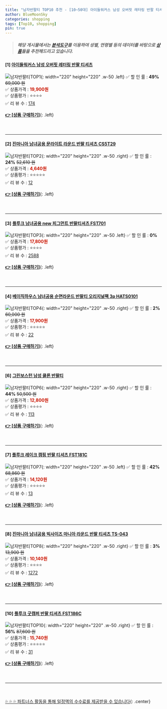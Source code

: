 ```yaml
---
title: "남자반팔티 TOP10 추천 - [10~50대] 아이들워커스 남성 오버핏 레터링 반팔 티셔츠"
author: BlueMoonSky
categories: shopping
tags: [Top10, shopping]
pin: true
---
```


> ##### 해당 게시물에서는 [**분석도구**](https://itemscout.io/)를 이용하여 **성별**, **연령별** 등의 데이터를 바탕으로 [**상품**](https://link.coupang.com/a/baae76)들을 추천해드리고 있습니다.

#### [1] [아이들워커스 남성 오버핏 레터링 반팔 티셔츠](https://link.coupang.com/re/AFFSDP?lptag=AF5964186&subid=bluemoonsky6999&pageKey=7495847454&traceid=V0-153&itemId=19610881668&vendorItemId=86717850045)
![남자반팔티TOP1](https://thumbnail6.coupangcdn.com/thumbnails/remote/230x230ex/image/vendor_inventory/89ba/2e3b35a954dc585b32f07b188231d5058a6358330e395f4b3478fae1f4f0.jpg){: width="220" height="220" .w-50 .left}
✅ 할 인 률 : **49%** ~~<del class="base-price"> 69,000  </del>원~~<br>
✅ 상품가격 : <span style="color:#cb1400"> **19,900원** </span><br>
✅ 상품평가 : ⭐⭐⭐⭐<br>
✅ 리 뷰 수 : [174](https://link.coupang.com/re/AFFSDP?lptag=AF5964186&subid=bluemoonsky6999&pageKey=7495847454&traceid=V0-153&itemId=19610881668&vendorItemId=86717850045)<br>
<br>
[**👉  [상품 구매하기]**](https://link.coupang.com/re/AFFSDP?lptag=AF5964186&subid=bluemoonsky6999&pageKey=7495847454&traceid=V0-153&itemId=19610881668&vendorItemId=86717850045){: .left}
<br>
<br>
<br>

***

#### [2] [진마니아 남녀공용 문라이트 라운드 반팔 티셔츠 CS5T29](https://link.coupang.com/re/AFFSDP?lptag=AF5964186&subid=bluemoonsky6999&pageKey=5262492539&traceid=V0-153&itemId=7480826339&vendorItemId=74771762893)
![남자반팔티TOP2](https://thumbnail8.coupangcdn.com/thumbnails/remote/230x230ex/image/rs_quotation_api/flj5txhr/a41843b8d663447f879c48b5cbc17d90.jpg){: width="220" height="220" .w-50 .right}
✅ 할 인 률 : **24%** ~~<del class="base-price"> 52,610  </del>원~~<br>
✅ 상품가격 : <span style="color:#cb1400"> **4,640원** </span><br>
✅ 상품평가 : ⭐⭐⭐⭐⭐<br>
✅ 리 뷰 수 : [12](https://link.coupang.com/re/AFFSDP?lptag=AF5964186&subid=bluemoonsky6999&pageKey=5262492539&traceid=V0-153&itemId=7480826339&vendorItemId=74771762893)<br>
<br>
[**👉  [상품 구매하기]**](https://link.coupang.com/re/AFFSDP?lptag=AF5964186&subid=bluemoonsky6999&pageKey=5262492539&traceid=V0-153&itemId=7480826339&vendorItemId=74771762893){: .left}
<br>
<br>
<br>

***

#### [3] [플루크 남녀공용 new 피그먼트 반팔티셔츠 FST701](https://link.coupang.com/re/AFFSDP?lptag=AF5964186&subid=bluemoonsky6999&pageKey=1432320270&traceid=V0-153&itemId=2473833290&vendorItemId=74663839713)
![남자반팔티TOP3](https://thumbnail10.coupangcdn.com/thumbnails/remote/230x230ex/image/retail/images/1830528323456164-bfc0bd09-368d-49d7-bfc1-1782c48ac60d.jpg){: width="220" height="220" .w-50 .left}
✅ 할 인 률 : **0%** <br>
✅ 상품가격 : <span style="color:#cb1400"> **17,800원** </span><br>
✅ 상품평가 : ⭐⭐⭐⭐<br>
✅ 리 뷰 수 : [2588](https://link.coupang.com/re/AFFSDP?lptag=AF5964186&subid=bluemoonsky6999&pageKey=1432320270&traceid=V0-153&itemId=2473833290&vendorItemId=74663839713)<br>
<br>
[**👉  [상품 구매하기]**](https://link.coupang.com/re/AFFSDP?lptag=AF5964186&subid=bluemoonsky6999&pageKey=1432320270&traceid=V0-153&itemId=2473833290&vendorItemId=74663839713){: .left}
<br>
<br>
<br>

***

#### [4] [베이직하우스 남녀공용 순면라운드 반팔티 오리지널팩 3p HATS0101](https://link.coupang.com/re/AFFSDP?lptag=AF5964186&subid=bluemoonsky6999&pageKey=5321125086&traceid=V0-153&itemId=2915091550&vendorItemId=70871468744)
![남자반팔티TOP4](https://thumbnail10.coupangcdn.com/thumbnails/remote/230x230ex/image/retail/images/3467911535669054-a0548e89-a965-41f1-88e6-0a663033cd53.jpg){: width="220" height="220" .w-50 .right}
✅ 할 인 률 : **2%** ~~<del class="base-price"> 60,000  </del>원~~<br>
✅ 상품가격 : <span style="color:#cb1400"> **17,900원** </span><br>
✅ 상품평가 : ⭐⭐⭐⭐⭐<br>
✅ 리 뷰 수 : [22](https://link.coupang.com/re/AFFSDP?lptag=AF5964186&subid=bluemoonsky6999&pageKey=5321125086&traceid=V0-153&itemId=2915091550&vendorItemId=70871468744)<br>
<br>
[**👉  [상품 구매하기]**](https://link.coupang.com/re/AFFSDP?lptag=AF5964186&subid=bluemoonsky6999&pageKey=5321125086&traceid=V0-153&itemId=2915091550&vendorItemId=70871468744){: .left}
<br>
<br>
<br>

***

#### [6] [그린보스턴 남성 쿨론 반팔티](https://link.coupang.com/re/AFFSDP?lptag=AF5964186&subid=bluemoonsky6999&pageKey=6323770024&traceid=V0-153&itemId=13192963374&vendorItemId=80451501649)
![남자반팔티TOP6](https://thumbnail7.coupangcdn.com/thumbnails/remote/230x230ex/image/vendor_inventory/d9fc/24554265c79eb2e1d3ce8f401a1031aa19643f10f75ba8c9e7bd0da8c4d6.jpg){: width="220" height="220" .w-50 .right}
✅ 할 인 률 : **44%** ~~<del class="base-price"> 50,500  </del>원~~<br>
✅ 상품가격 : <span style="color:#cb1400"> **12,800원** </span><br>
✅ 상품평가 : ⭐⭐⭐⭐<br>
✅ 리 뷰 수 : [113](https://link.coupang.com/re/AFFSDP?lptag=AF5964186&subid=bluemoonsky6999&pageKey=6323770024&traceid=V0-153&itemId=13192963374&vendorItemId=80451501649)<br>
<br>
[**👉  [상품 구매하기]**](https://link.coupang.com/re/AFFSDP?lptag=AF5964186&subid=bluemoonsky6999&pageKey=6323770024&traceid=V0-153&itemId=13192963374&vendorItemId=80451501649){: .left}
<br>
<br>
<br>

***

#### [7] [플루크 레이크 캠핑 반팔 티셔츠 FST181C](https://link.coupang.com/re/AFFSDP?lptag=AF5964186&subid=bluemoonsky6999&pageKey=6511478968&traceid=V0-153&itemId=14384438363&vendorItemId=81628736552)
![남자반팔티TOP7](https://thumbnail10.coupangcdn.com/thumbnails/remote/230x230ex/image/retail/images/1750384721309022-3b07f499-b15b-4c0c-bf9d-096772e6555d.jpg){: width="220" height="220" .w-50 .left}
✅ 할 인 률 : **42%** ~~<del class="base-price"> 68,860  </del>원~~<br>
✅ 상품가격 : <span style="color:#cb1400"> **14,120원** </span><br>
✅ 상품평가 : ⭐⭐⭐⭐⭐<br>
✅ 리 뷰 수 : [13](https://link.coupang.com/re/AFFSDP?lptag=AF5964186&subid=bluemoonsky6999&pageKey=6511478968&traceid=V0-153&itemId=14384438363&vendorItemId=81628736552)<br>
<br>
[**👉  [상품 구매하기]**](https://link.coupang.com/re/AFFSDP?lptag=AF5964186&subid=bluemoonsky6999&pageKey=6511478968&traceid=V0-153&itemId=14384438363&vendorItemId=81628736552){: .left}
<br>
<br>
<br>

***

#### [8] [진마니아 남녀공용 빅사이즈 마니아 라운드 반팔 티셔츠 TS-043](https://link.coupang.com/re/AFFSDP?lptag=AF5964186&subid=bluemoonsky6999&pageKey=1747665988&traceid=V0-153&itemId=2976202364&vendorItemId=70964588883)
![남자반팔티TOP8](https://thumbnail9.coupangcdn.com/thumbnails/remote/230x230ex/image/retail/images/2020/06/25/10/2/b73a7c02-873c-4204-810d-1b616bf9e628.jpg){: width="220" height="220" .w-50 .right}
✅ 할 인 률 : **3%** ~~<del class="base-price"> 13,900  </del>원~~<br>
✅ 상품가격 : <span style="color:#cb1400"> **10,140원** </span><br>
✅ 상품평가 : ⭐⭐⭐⭐<br>
✅ 리 뷰 수 : [1272](https://link.coupang.com/re/AFFSDP?lptag=AF5964186&subid=bluemoonsky6999&pageKey=1747665988&traceid=V0-153&itemId=2976202364&vendorItemId=70964588883)<br>
<br>
[**👉  [상품 구매하기]**](https://link.coupang.com/re/AFFSDP?lptag=AF5964186&subid=bluemoonsky6999&pageKey=1747665988&traceid=V0-153&itemId=2976202364&vendorItemId=70964588883){: .left}
<br>
<br>
<br>

***

#### [10] [플루크 굿캠퍼 반팔 티셔츠 FST186C](https://link.coupang.com/re/AFFSDP?lptag=AF5964186&subid=bluemoonsky6999&pageKey=6499817416&traceid=V0-153&itemId=14305904114&vendorItemId=81550696117)
![남자반팔티TOP10](https://thumbnail8.coupangcdn.com/thumbnails/remote/230x230ex/image/retail/images/1065092001136875-0bd4f3af-d809-45ec-9b1f-75071492a18e.jpg){: width="220" height="220" .w-50 .right}
✅ 할 인 률 : **56%** ~~<del class="base-price"> 87,600  </del>원~~<br>
✅ 상품가격 : <span style="color:#cb1400"> **15,740원** </span><br>
✅ 상품평가 : ⭐⭐⭐⭐⭐<br>
✅ 리 뷰 수 : [31](https://link.coupang.com/re/AFFSDP?lptag=AF5964186&subid=bluemoonsky6999&pageKey=6499817416&traceid=V0-153&itemId=14305904114&vendorItemId=81550696117)<br>
<br>
[**👉  [상품 구매하기]**](https://link.coupang.com/re/AFFSDP?lptag=AF5964186&subid=bluemoonsky6999&pageKey=6499817416&traceid=V0-153&itemId=14305904114&vendorItemId=81550696117){: .left}
<br>
<br>
<br>

***
<br><br>[💦 💦 💦 파트너스 활동을 통해 일정액의 수수료를 제공받을 수 있습니다](https://link.coupang.com/a/baae76){: .center}